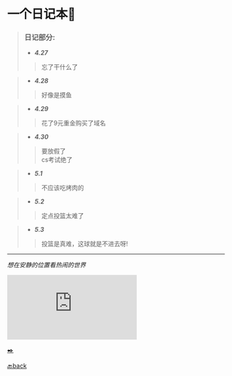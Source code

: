 # 一个日记本📖

> ### 日记部分:
> 
> * ***4.27***    
 >> 忘了干什么了     
 
> * ***4.28***   
 >> 好像是摸鱼   
 
> * ***4.29***   
 >> 花了9元重金购买了域名   
 
> * ***4.30***  
 >> 要放假了    
 >> cs考试绝了    

> * ***5.1***  
 >> 不应该吃烤肉的   

> * ***5.2***
   >> 定点投篮太难了    

> * ***5.3***
   >> 投篮是真难，这球就是不进去呀!      
   
***     

*想在安静的位置看热闹的世界*     
 
![night](https://pics.images.ac.cn/image/5eaec8d94a94e.html)   

[✒️](https://github.com/YuWei-CH/YuWei-CH.dairy.github.io/blob/master/index.md)      


[🔙back](https://www.yuweisun.top)      
